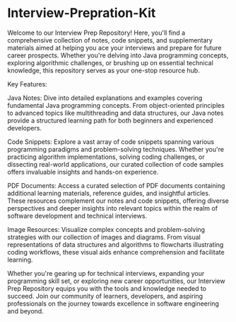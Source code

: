 # Interview-Prepration-Kit
Welcome to our Interview Prep Repository! Here, you'll find a comprehensive collection of notes, code snippets, and supplementary materials aimed at helping you ace your interviews and prepare for future career prospects. Whether you're delving into Java programming concepts, exploring algorithmic challenges, or brushing up on essential technical knowledge, this repository serves as your one-stop resource hub.

Key Features:

Java Notes: Dive into detailed explanations and examples covering fundamental Java programming concepts. From object-oriented principles to advanced topics like multithreading and data structures, our Java notes provide a structured learning path for both beginners and experienced developers.

Code Snippets: Explore a vast array of code snippets spanning various programming paradigms and problem-solving techniques. Whether you're practicing algorithm implementations, solving coding challenges, or dissecting real-world applications, our curated collection of code samples offers invaluable insights and hands-on experience.

PDF Documents: Access a curated selection of PDF documents containing additional learning materials, reference guides, and insightful articles. These resources complement our notes and code snippets, offering diverse perspectives and deeper insights into relevant topics within the realm of software development and technical interviews.

Image Resources: Visualize complex concepts and problem-solving strategies with our collection of images and diagrams. From visual representations of data structures and algorithms to flowcharts illustrating coding workflows, these visual aids enhance comprehension and facilitate learning.

Whether you're gearing up for technical interviews, expanding your programming skill set, or exploring new career opportunities, our Interview Prep Repository equips you with the tools and knowledge needed to succeed. Join our community of learners, developers, and aspiring professionals on the journey towards excellence in software engineering and beyond.
